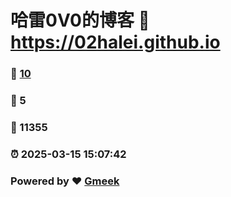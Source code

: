 # 哈雷0V0的博客 :link: https://02halei.github.io 
### :page_facing_up: [10](https://02halei.github.io/tag.html) 
### :speech_balloon: 5 
### :hibiscus: 11355 
### :alarm_clock: 2025-03-15 15:07:42 
### Powered by :heart: [Gmeek](https://github.com/Meekdai/Gmeek)

